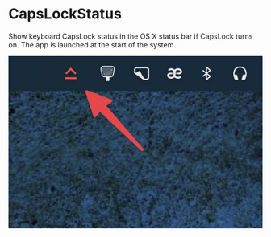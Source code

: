# CapsLockStatus

Show keyboard CapsLock status in the OS X status bar if CapsLock turns on. The app is launched at the start of the system. 

<!-- insert image here from docs/demo.png -->
![Demo](docs/demo.png)

